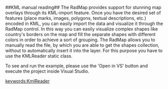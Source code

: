 ##KML manual reading##
The RadMap provides support for stunning map overlays through its KML-import feature. Once you have the desired set of features (place marks, images, polygons, textual descriptions, etc.) encoded in KML, you can easily import the data and visualize it through the RadMap control. In this way you can easily visualize complex shapes like country's borders on the map and fill the separate shapes with different colors in order to achieve a sort of grouping.
The RadMap allows you to manually read the file, by which you are able to get the shapes collection, without to automatically insert it into the layer. For this purpose you have to use the KMLReader static class.

To see and run the example, please use the 'Open in VS' button and execute the project inside Visual Studio.

<keywords:KmlReader>
